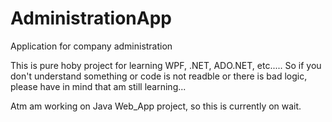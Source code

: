 # AdministrationApp
Application for company administration

This is pure hoby project for learning WPF, .NET, ADO.NET, etc..... So if you don't understand something or code is not readble or there is bad logic, please have in mind that am still learning...

Atm am working on Java Web_App project, so this is currently on wait.
